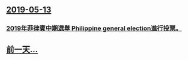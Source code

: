 ## [2019-05-13](/news/2019/05/13/index.md)

##### 
### [2019年菲律賓中期選舉 Philippine general election進行投票。 ](/news/2019/05/13/2019年菲律賓中期選舉-Philippine-general-election進行投票.md)
## [前一天...](/news/2019/05/10/index.md)

